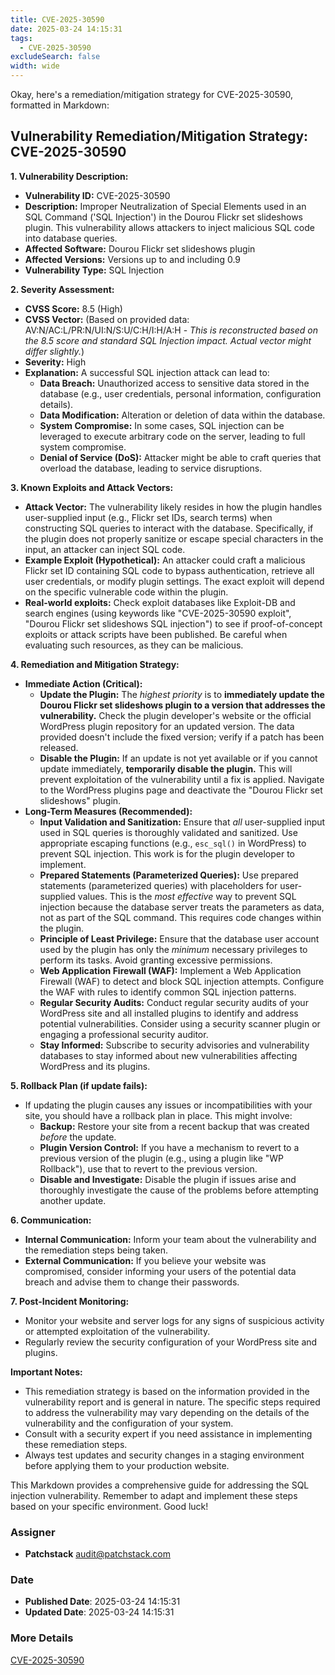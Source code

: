 ```yaml
---
title: CVE-2025-30590
date: 2025-03-24 14:15:31
tags:
  - CVE-2025-30590
excludeSearch: false
width: wide
---
```


Okay, here's a remediation/mitigation strategy for CVE-2025-30590, formatted in Markdown:

## Vulnerability Remediation/Mitigation Strategy: CVE-2025-30590

**1. Vulnerability Description:**

*   **Vulnerability ID:** CVE-2025-30590
*   **Description:** Improper Neutralization of Special Elements used in an SQL Command ('SQL Injection') in the Dourou Flickr set slideshows plugin. This vulnerability allows attackers to inject malicious SQL code into database queries.
*   **Affected Software:** Dourou Flickr set slideshows plugin
*   **Affected Versions:** Versions up to and including 0.9
*   **Vulnerability Type:** SQL Injection

**2. Severity Assessment:**

*   **CVSS Score:** 8.5 (High)
*   **CVSS Vector:** (Based on provided data: AV:N/AC:L/PR:N/UI:N/S:U/C:H/I:H/A:H - *This is reconstructed based on the 8.5 score and standard SQL Injection impact. Actual vector might differ slightly.*)
*   **Severity:** High
*   **Explanation:** A successful SQL injection attack can lead to:
    *   **Data Breach:** Unauthorized access to sensitive data stored in the database (e.g., user credentials, personal information, configuration details).
    *   **Data Modification:** Alteration or deletion of data within the database.
    *   **System Compromise:** In some cases, SQL injection can be leveraged to execute arbitrary code on the server, leading to full system compromise.
    *   **Denial of Service (DoS):**  Attacker might be able to craft queries that overload the database, leading to service disruptions.

**3. Known Exploits and Attack Vectors:**

*   **Attack Vector:** The vulnerability likely resides in how the plugin handles user-supplied input (e.g., Flickr set IDs, search terms) when constructing SQL queries to interact with the database.  Specifically, if the plugin does not properly sanitize or escape special characters in the input, an attacker can inject SQL code.
*   **Example Exploit (Hypothetical):**  An attacker could craft a malicious Flickr set ID containing SQL code to bypass authentication, retrieve all user credentials, or modify plugin settings.  The exact exploit will depend on the specific vulnerable code within the plugin.
*   **Real-world exploits:** Check exploit databases like Exploit-DB and search engines (using keywords like "CVE-2025-30590 exploit", "Dourou Flickr set slideshows SQL injection") to see if proof-of-concept exploits or attack scripts have been published.  Be careful when evaluating such resources, as they can be malicious.

**4. Remediation and Mitigation Strategy:**

*   **Immediate Action (Critical):**
    *   **Update the Plugin:**  The *highest priority* is to **immediately update the Dourou Flickr set slideshows plugin to a version that addresses the vulnerability.** Check the plugin developer's website or the official WordPress plugin repository for an updated version.  The data provided doesn't include the fixed version; verify if a patch has been released.
    *   **Disable the Plugin:** If an update is not yet available or if you cannot update immediately, **temporarily disable the plugin.** This will prevent exploitation of the vulnerability until a fix is applied.  Navigate to the WordPress plugins page and deactivate the "Dourou Flickr set slideshows" plugin.
*   **Long-Term Measures (Recommended):**
    *   **Input Validation and Sanitization:**  Ensure that *all* user-supplied input used in SQL queries is thoroughly validated and sanitized.  Use appropriate escaping functions (e.g., `esc_sql()` in WordPress) to prevent SQL injection. This work is for the plugin developer to implement.
    *   **Prepared Statements (Parameterized Queries):**  Use prepared statements (parameterized queries) with placeholders for user-supplied values.  This is the *most effective* way to prevent SQL injection because the database server treats the parameters as data, not as part of the SQL command.  This requires code changes within the plugin.
    *   **Principle of Least Privilege:** Ensure that the database user account used by the plugin has only the *minimum* necessary privileges to perform its tasks. Avoid granting excessive permissions.
    *   **Web Application Firewall (WAF):** Implement a Web Application Firewall (WAF) to detect and block SQL injection attempts.  Configure the WAF with rules to identify common SQL injection patterns.
    *   **Regular Security Audits:** Conduct regular security audits of your WordPress site and all installed plugins to identify and address potential vulnerabilities.  Consider using a security scanner plugin or engaging a professional security auditor.
    *   **Stay Informed:**  Subscribe to security advisories and vulnerability databases to stay informed about new vulnerabilities affecting WordPress and its plugins.

**5. Rollback Plan (if update fails):**

*   If updating the plugin causes any issues or incompatibilities with your site, you should have a rollback plan in place. This might involve:
    *   **Backup:** Restore your site from a recent backup that was created *before* the update.
    *   **Plugin Version Control:**  If you have a mechanism to revert to a previous version of the plugin (e.g., using a plugin like "WP Rollback"), use that to revert to the previous version.
    *   **Disable and Investigate:** Disable the plugin if issues arise and thoroughly investigate the cause of the problems before attempting another update.

**6. Communication:**

*   **Internal Communication:**  Inform your team about the vulnerability and the remediation steps being taken.
*   **External Communication:** If you believe your website was compromised, consider informing your users of the potential data breach and advise them to change their passwords.

**7. Post-Incident Monitoring:**

*   Monitor your website and server logs for any signs of suspicious activity or attempted exploitation of the vulnerability.
*   Regularly review the security configuration of your WordPress site and plugins.

**Important Notes:**

*   This remediation strategy is based on the information provided in the vulnerability report and is general in nature.  The specific steps required to address the vulnerability may vary depending on the details of the vulnerability and the configuration of your system.
*   Consult with a security expert if you need assistance in implementing these remediation steps.
*   Always test updates and security changes in a staging environment before applying them to your production website.

This Markdown provides a comprehensive guide for addressing the SQL injection vulnerability. Remember to adapt and implement these steps based on your specific environment. Good luck!

### Assigner
- **Patchstack** <audit@patchstack.com>

### Date
- **Published Date**: 2025-03-24 14:15:31
- **Updated Date**: 2025-03-24 14:15:31

### More Details
[CVE-2025-30590](https://www.cvedetails.com/cve/CVE-2025-30590)